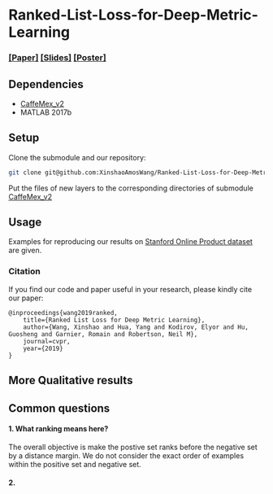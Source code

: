 # Ranked-List-Loss-for-Deep-Metric-Learning

### [[Paper]](https://arxiv.org/abs/1903.03238) [[Slides]](https://drive.google.com/file/d/1nSXCe-7t_EkNwjFuXTnmzzoFr-6jFKVW/view?usp=sharing) [[Poster]](https://drive.google.com/file/d/1vSp3mDRJKdQFNUH12ehuDDyqQfjXFnWM/view?usp=sharing)


## Dependencies
* [CaffeMex_v2](https://github.com/sciencefans/CaffeMex_v2/tree/9bab8d2aaa2dbc448fd7123c98d225c680b066e4)
* MATLAB 2017b


## Setup

Clone the submodule and our repository:

```bash
git clone git@github.com:XinshaoAmosWang/Ranked-List-Loss-for-Deep-Metric-Learning.git
```

Put the files of new layers to the corresponding directories of submodule
[CaffeMex_v2](https://github.com/sciencefans/CaffeMex_v2/tree/9bab8d2aaa2dbc448fd7123c98d225c680b066e4)

## Usage

Examples for reproducing our results on [Stanford Online Product dataset](http://cvgl.stanford.edu/projects/lifted_struct/) are given. 

### Citation
If you find our code and paper useful in your research, please kindly cite our paper:

	@inproceedings{wang2019ranked,
        title={Ranked List Loss for Deep Metric Learning},
        author={Wang, Xinshao and Hua, Yang and Kodirov, Elyor and Hu, Guosheng and Garnier, Romain and Robertson, Neil M},
        journal=cvpr,
        year={2019}
    }


## More Qualitative results

## Common questions

#### 1. What ranking means here? 
The overall objective is make the postive set ranks before the negative set by a distance margin. We do not consider the exact order of examples within the positive set and negative set. 

#### 2. 


